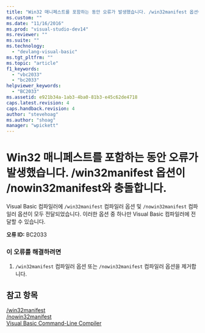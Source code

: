 ```yaml
---
title: "Win32 매니페스트를 포함하는 동안 오류가 발생했습니다. /win32manifest 옵션이 /nowin32manifest와 충돌합니다. | Microsoft Docs"
ms.custom: ""
ms.date: "11/16/2016"
ms.prod: "visual-studio-dev14"
ms.reviewer: ""
ms.suite: ""
ms.technology: 
  - "devlang-visual-basic"
ms.tgt_pltfrm: ""
ms.topic: "article"
f1_keywords: 
  - "vbc2033"
  - "bc2033"
helpviewer_keywords: 
  - "BC2033"
ms.assetid: e921b34a-1ab3-4ba0-81b3-e45c62de4718
caps.latest.revision: 4
caps.handback.revision: 4
author: "stevehoag"
ms.author: "shoag"
manager: "wpickett"
---
```

# Win32 매니페스트를 포함하는 동안 오류가 발생했습니다. /win32manifest 옵션이 /nowin32manifest와 충돌합니다.
Visual Basic 컴파일러에 `/win32manifest` 컴파일러 옵션 및 `/nowin32manifest` 컴파일러 옵션이 모두 전달되었습니다. 이러한 옵션 중 하나만 Visual Basic 컴파일러에 전달할 수 있습니다.  
  
 **오류 ID:** BC2033  
  
### 이 오류를 해결하려면  
  
1.  `/win32manifest` 컴파일러 옵션 또는 `/nowin32manifest` 컴파일러 옵션을 제거합니다.  
  
## 참고 항목  
 [\/win32manifest](/dotnet/visual-basic/reference/command-line-compiler/win32manifest)   
 [\/nowin32manifest](/dotnet/visual-basic/reference/command-line-compiler/nowin32manifest)   
 [Visual Basic Command\-Line Compiler](/dotnet/visual-basic/reference/command-line-compiler/index)